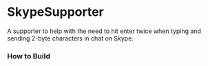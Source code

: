 # SkypeSupporter
A supporter to help with the need to hit enter twice when typing and sending 2-byte characters in chat on Skype.


### How to Build
